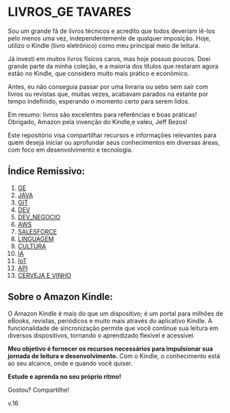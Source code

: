 # LIVROS_GE TAVARES

Sou um grande fã de livros técnicos e acredito que todos deveriam lê-los pelo menos uma vez, independentemente de qualquer imposição. Hoje, utilizo o Kindle (livro eletrônico) como meu principal meio de leitura.

Já investi em muitos livros físicos caros, mas hoje possuo poucos. Doei grande parte da minha coleção, e a maioria dos títulos que restaram agora estão no Kindle, que considero muito mais prático e econômico.

Antes, eu não conseguia passar por uma livraria ou sebo sem sair com livros ou revistas que, muitas vezes, acabavam parados na estante por tempo indefinido, esperando o momento certo para serem lidos.

Em resumo: livros são excelentes para referências e boas práticas! Obrigado, Amazon pela invenção do Kindle,e valeu, Jeff Bezos!

Este repositório visa compartilhar recursos e informações relevantes para quem deseja iniciar ou aprofundar seus conhecimentos em diversas áreas, com foco em desenvolvimento e tecnologia.

## Índice Remissivo:

1.  [GE](link_para_secao_GERAL)
2.  [JAVA](link_para_secao_java)
3.  [GIT](link_para_secao_git)
4.  [DEV](link_para_secao_DEV)
5.  [DEV_NEGOCIO](link_para_secao_dev_negocio)
6.  [AWS](link_para_secao_AWS)
7.  [SALESFORCE](link_para_secao_Salesforce)
8.  [LINGUAGEM](link_para_secao_Linguagem)
9.  [CULTURA](link_para_secao_cultura)
10. [IA](link_para_secao_IA)
11. [IoT](link_para_secao_IoT)
12. [API](link_para_secao_API)
13. [CERVEJA E VINHO](link_para_secao_cerveja_e_vinho)

## Sobre o Amazon Kindle:

O Amazon Kindle é mais do que um dispositivo; é um portal para milhões de eBooks, revistas, periódicos e muito mais através do aplicativo Kindle. A funcionalidade de sincronização permite que você continue sua leitura em diversos dispositivos, tornando o aprendizado flexível e acessível.

**Meu objetivo é fornecer os recursos necessários para impulsionar sua jornada de leitura e desenvolvimento.** Com o Kindle, o conhecimento está ao seu alcance, onde e quando você quiser.

**Estude e aprenda no seu próprio ritmo!**

Gostou? Compartilhe!

v.16